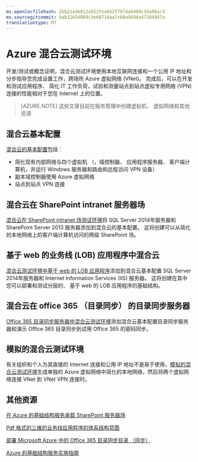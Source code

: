 ```yaml
---
ms.openlocfilehash: 2bb21a4b812a922feabb2f797dab460c16a06ac3
ms.sourcegitcommit: bab1265d669c3e6871daa7cb8a5640a47104947a
translationtype: MT
---
```

<properties
    pageTitle="在 Azure 中的混合云测试环境 |Microsoft Azure"
    description="找到的文章，介绍了如何构建开发/测试或基于 Azure 的混合云的概念证明专业的 IT 环境。"
    documentationCenter=""
    services="virtual-machines"
    authors="JoeDavies-MSFT"
    manager="timlt"
    editor=""
    tags="azure-service-management"/>

<tags
    ms.service="virtual-machines"
    ms.workload="infrastructure-services"
    ms.tgt_pltfrm="vm-windows"
    ms.devlang="na"
    ms.topic="article"
    ms.date="07/09/2015"
    ms.author="josephd"/>

# Azure 混合云测试环境

开发/测试或概念证明，混合云测试环境使用本地互联网连接和一个公用 IP 地址和分步指导您完成设置工作，跨场所 Azure 虚拟网络 (VNet)。 完成后，可以在开发和测试应用程序、 简化 IT 工作负荷，试验和测量站点到站点虚拟专用网络 (VPN) 连接的性能相对于您在 Internet 上的位置。

> [AZURE.NOTE] 这些文章目前在服务管理中创建虚拟机、 虚拟网络和其他资源

## 混合云基本配置

[混合云的基本配置](../virtual-network/virtual-networks-setup-hybrid-cloud-environment-testing.md)包括︰

- 简化现有内部网络与四个虚拟机 （，域控制器、 应用程序服务器、 客户端计算机，并运行 Windows 服务器和路由和远程访问 VPN 设备）
- 副本域控制器使用 Azure 虚拟网络
- 站点到站点 VPN 连接

## 混合云在 SharePoint intranet 服务器场

[混合云在 SharePoint intranet 场测试环境](../virtual-network/virtual-networks-setup-sharepoint-hybrid-cloud-testing.md)将 SQL Server 2014年服务器和 SharePoint Server 2013 服务器添加到混合云的基本配置。 这将创建可以从简化的本地网络上的客户端计算机访问的两级 SharePoint 场。

## 基于 web 的业务线 (LOB) 应用程序中混合云

[混合云测试环境中基于 web 的 LOB 应用程序](../virtual-network/virtual-networks-setup-lobapp-hybrid-cloud-testing.md)添加到混合云基本配置 SQL Server 2014年服务器和 Internet Information Services (IIS) 服务器。 这将创建在其中您可以部署和测试分层的、 基于 web 的 LOB 应用程序的基础结构。

## 混合云在 office 365 （目录同步） 的目录同步服务器

[Office 365 目录同步服务器中混合云测试环境](../virtual-network/virtual-networks-setup-dirsync-hybrid-cloud-testing.md)添加混合云基本配置目录同步服务器和演示 Office 365 目录同步到试用 Office 365 的密码同步。

## 模拟的混合云测试环境

有关组织和个人为其直接的 Internet 连接和公用 IP 地址不是易于使用，[模拟的混合云测试环境](../virtual-network/virtual-networks-setup-simulated-hybrid-cloud-environment-testing.md)生成单独的 Azure 虚拟网络中简化的本地网络，然后将两个虚拟网络连接 VNet 到 VNet VPN 连接时。


## 其他资源

[在 Azure 的基础结构服务承载 SharePoint 服务器场](virtual-machines-sharepoint-infrastructure-services.md)

[Pdf 格式的三维的业务线应用程序的体系结构蓝图](http://download.microsoft.com/download/2/C/8/2C8EB75F-AC45-4A79-8A63-C1800C098792/MS_Arch_LOB_App_3D_pdf.pdf)

[部署 Microsoft Azure 中的 Office 365 目录同步目录 （同步）](https://technet.microsoft.com/library/dn635310.aspx)

[Azure 的基础结构服务实施指南](virtual-machines-infrastructure-services-implementation-guidelines.md)
